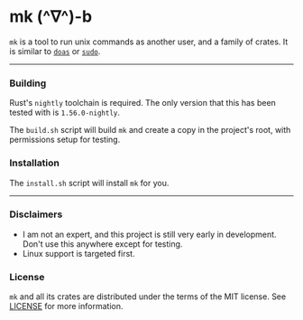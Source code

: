 # mk (^∇^)-b


`mk` is a tool to run unix commands as another user, and a family of crates. It is similar to [`doas`](https://github.com/Duncaen/OpenDoas) or [`sudo`](https://github.com/sudo-project/sudo).

---

### Building

Rust's `nightly` toolchain is required. The only version that this has been tested with is `1.56.0-nightly`.

The `build.sh` script will build `mk` and create a copy in the project's root, with permissions setup for testing.

### Installation

The `install.sh` script will install `mk` for you.

---


### Disclaimers

 - I am not an expert, and this project is still very early in development. Don't use this anywhere except for testing.
 - Linux support is targeted first.

### License

`mk` and all its crates are distributed under the terms of the MIT license. See [LICENSE](LICENSE) for more information.
